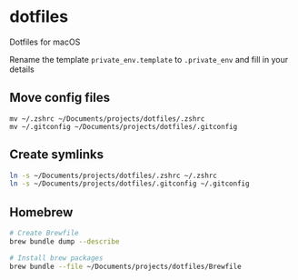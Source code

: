 # dotfiles

Dotfiles for macOS

Rename the template `private_env.template` to `.private_env` and fill in your details

## Move config files

`mv ~/.zshrc ~/Documents/projects/dotfiles/.zshrc`<br>
`mv ~/.gitconfig ~/Documents/projects/dotfiles/.gitconfig`

## Create symlinks

```BASH
ln -s ~/Documents/projects/dotfiles/.zshrc ~/.zshrc
ln -s ~/Documents/projects/dotfiles/.gitconfig ~/.gitconfig
```

## Homebrew

```BASH
# Create Brewfile
brew bundle dump --describe

# Install brew packages
brew bundle --file ~/Documents/projects/dotfiles/Brewfile
```
